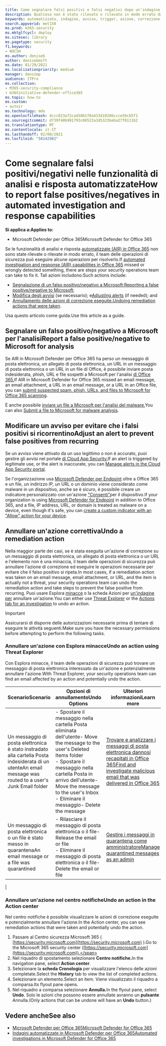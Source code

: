 ```yaml
---
title: Come segnalare falsi positivi o falsi negativi dopo un'indagine automatizzata in Microsoft Defender per Office 365
description: Qualcosa non è stato rilevato o rilevato in modo errato da AIR in Microsoft Defender per Office 365? Informazioni su come inviare falsi positivi o falsi negativi a Microsoft per l'analisi.
keywords: automatizzato, indagine, avviso, trigger, azione, correzione, falso positivo, falso negativo
search.appverid: met150
ms.prod: m365-security
ms.mktglfcycl: deploy
ms.sitesec: library
ms.pagetype: security
f1.keywords:
- NOCSH
ms.author: deniseb
author: denisebmsft
ms.date: 01/29/2021
ms.localizationpriority: medium
manager: dansimp
audience: ITPro
ms.collection:
- M365-security-compliance
- m365initiative-defender-office365
ms.topic: how-to
ms.custom:
- autoir
ms.technology: mdo
ms.openlocfilehash: 4ccc023a72ca450b1f0a433410206ccce59cb5f1
ms.sourcegitcommit: d739f48b991793c08522a3d5323beba27f0111b2
ms.translationtype: MT
ms.contentlocale: it-IT
ms.lasthandoff: 02/08/2021
ms.locfileid: "50142982"
---
```

# <a name="how-to-report-false-positivesnegatives-in-automated-investigation-and-response-capabilities"></a><span data-ttu-id="1b1d7-105">Come segnalare falsi positivi/negativi nelle funzionalità di analisi e risposta automatizzate</span><span class="sxs-lookup"><span data-stu-id="1b1d7-105">How to report false positives/negatives in automated investigation and response capabilities</span></span>

<span data-ttu-id="1b1d7-106">**Si applica a:**</span><span class="sxs-lookup"><span data-stu-id="1b1d7-106">**Applies to:**</span></span>
- <span data-ttu-id="1b1d7-107">Microsoft Defender per Office 365</span><span class="sxs-lookup"><span data-stu-id="1b1d7-107">Microsoft Defender for Office 365</span></span>

<span data-ttu-id="1b1d7-108">Se le funzionalità di analisi e risposta [automatizzate (AIR) in Office 365](automated-investigation-response-office.md) non sono state rilevate o rilevate in modo errato, il team delle operazioni di sicurezza può eseguire alcune operazioni per risolverlo.</span><span class="sxs-lookup"><span data-stu-id="1b1d7-108">If [automated investigation and response (AIR) capabilities in Office 365](automated-investigation-response-office.md) missed or wrongly detected something, there are steps your security operations team can take to fix it.</span></span> <span data-ttu-id="1b1d7-109">Tali azioni includono:</span><span class="sxs-lookup"><span data-stu-id="1b1d7-109">Such actions include:</span></span>

- <span data-ttu-id="1b1d7-110">[Segnalazione di un falso positivo/negativo a Microsoft;](#report-a-false-positivenegative-to-microsoft-for-analysis)</span><span class="sxs-lookup"><span data-stu-id="1b1d7-110">[Reporting a false positive/negative to Microsoft](#report-a-false-positivenegative-to-microsoft-for-analysis);</span></span>
- <span data-ttu-id="1b1d7-111">[Modifica degli avvisi](#adjust-an-alert-to-prevent-false-positives-from-recurring) (se necessario); e</span><span class="sxs-lookup"><span data-stu-id="1b1d7-111">[Adjusting alerts](#adjust-an-alert-to-prevent-false-positives-from-recurring) (if needed); and</span></span>
- <span data-ttu-id="1b1d7-112">[Annullamento delle azioni di correzione eseguite.](#undo-a-remediation-action)</span><span class="sxs-lookup"><span data-stu-id="1b1d7-112">[Undoing remediation actions that were taken](#undo-a-remediation-action).</span></span>

<span data-ttu-id="1b1d7-113">Usa questo articolo come guida.</span><span class="sxs-lookup"><span data-stu-id="1b1d7-113">Use this article as a guide.</span></span>

## <a name="report-a-false-positivenegative-to-microsoft-for-analysis"></a><span data-ttu-id="1b1d7-114">Segnalare un falso positivo/negativo a Microsoft per l'analisi</span><span class="sxs-lookup"><span data-stu-id="1b1d7-114">Report a false positive/negative to Microsoft for analysis</span></span>

<span data-ttu-id="1b1d7-115">Se AIR in Microsoft Defender per Office 365 ha perso un messaggio di posta elettronica, un allegato di posta elettronica, un URL in un messaggio di posta elettronica o un URL in un file di Office, è possibile inviare posta indesiderata, phish, URL e file sospetti a Microsoft per l'analisi [di Office 365.](admin-submission.md)</span><span class="sxs-lookup"><span data-stu-id="1b1d7-115">If AIR in Microsoft Defender for Office 365 missed an email message, an email attachment, a URL in an email message, or a URL in an Office file, you can [submit suspected spam, phish, URLs, and files to Microsoft for Office 365 scanning](admin-submission.md).</span></span>

<span data-ttu-id="1b1d7-116">È anche possibile [inviare un file a Microsoft per l'analisi del malware.](https://www.microsoft.com/wdsi/filesubmission)</span><span class="sxs-lookup"><span data-stu-id="1b1d7-116">You can also [Submit a file to Microsoft for malware analysis](https://www.microsoft.com/wdsi/filesubmission).</span></span>

## <a name="adjust-an-alert-to-prevent-false-positives-from-recurring"></a><span data-ttu-id="1b1d7-117">Modificare un avviso per evitare che i falsi positivi si ricorrentino</span><span class="sxs-lookup"><span data-stu-id="1b1d7-117">Adjust an alert to prevent false positives from recurring</span></span>

<span data-ttu-id="1b1d7-118">Se un avviso viene attivato da un uso legittimo o non è accurato, puoi gestire gli avvisi nel portale [di Cloud App Security.](https://docs.microsoft.com/cloud-app-security/managing-alerts)</span><span class="sxs-lookup"><span data-stu-id="1b1d7-118">If an alert is triggered by legitimate use, or the alert is inaccurate, you can [Manage alerts in the Cloud App Security portal](https://docs.microsoft.com/cloud-app-security/managing-alerts).</span></span>

<span data-ttu-id="1b1d7-119">Se l'organizzazione usa [Microsoft Defender per Endpoint](https://docs.microsoft.com/windows/security/threat-protection) oltre a Office 365 e un file, un indirizzo IP, un URL o un dominio viene considerato come malware in un dispositivo, anche se è sicuro, è possibile creare un indicatore personalizzato con un'azione ["Consenti"](https://docs.microsoft.com/windows/security/threat-protection/microsoft-defender-atp/manage-indicators)per il dispositivo.</span><span class="sxs-lookup"><span data-stu-id="1b1d7-119">If your organization is using [Microsoft Defender for Endpoint](https://docs.microsoft.com/windows/security/threat-protection) in addition to Office 365, and a file, IP address, URL, or domain is treated as malware on a device, even though it's safe, you can [create a custom indicator with an "Allow" action for your device](https://docs.microsoft.com/windows/security/threat-protection/microsoft-defender-atp/manage-indicators).</span></span>

## <a name="undo-a-remediation-action"></a><span data-ttu-id="1b1d7-120">Annullare un'azione correttiva</span><span class="sxs-lookup"><span data-stu-id="1b1d7-120">Undo a remediation action</span></span>

<span data-ttu-id="1b1d7-121">Nella maggior parte dei casi, se è stata eseguita un'azione di correzione su un messaggio di posta elettronica, un allegato di posta elettronica o un URL e l'elemento non è una minaccia, il team delle operazioni di sicurezza può annullare l'azione di correzione ed eseguire le operazioni necessarie per evitare che il falso positivo si ripeta.</span><span class="sxs-lookup"><span data-stu-id="1b1d7-121">In most cases, if a remediation action was taken on an email message, email attachment, or URL, and the item is actually not a threat, your security operations team can undo the remediation action and take steps to prevent the false positive from recurring.</span></span> <span data-ttu-id="1b1d7-122">Puoi usare Esplora [minacce](#undo-an-action-using-threat-explorer) o la scheda Azioni per [un'indagine per](#undo-an-action-in-the-action-center) annullare un'azione.</span><span class="sxs-lookup"><span data-stu-id="1b1d7-122">You can either use [Threat Explorer](#undo-an-action-using-threat-explorer) or the [Actions tab for an investigation](#undo-an-action-in-the-action-center) to undo an action.</span></span>

> [!IMPORTANT]
> <span data-ttu-id="1b1d7-123">Assicurarsi di disporre delle autorizzazioni necessarie prima di tentare di eseguire le attività seguenti.</span><span class="sxs-lookup"><span data-stu-id="1b1d7-123">Make sure you have the necessary permissions before attempting to perform the following tasks.</span></span>

### <a name="undo-an-action-using-threat-explorer"></a><span data-ttu-id="1b1d7-124">Annullare un'azione con Esplora minacce</span><span class="sxs-lookup"><span data-stu-id="1b1d7-124">Undo an action using Threat Explorer</span></span>

<span data-ttu-id="1b1d7-125">Con Esplora minacce, il team delle operazioni di sicurezza può trovare un messaggio di posta elettronica interessato da un'azione e potenzialmente annullare l'azione.</span><span class="sxs-lookup"><span data-stu-id="1b1d7-125">With Threat Explorer, your security operations team can find an email affected by an action and potentially undo the action.</span></span>

|<span data-ttu-id="1b1d7-126">Scenario</span><span class="sxs-lookup"><span data-stu-id="1b1d7-126">Scenario</span></span>|<span data-ttu-id="1b1d7-127">Opzioni di annullamento</span><span class="sxs-lookup"><span data-stu-id="1b1d7-127">Undo Options</span></span>|<span data-ttu-id="1b1d7-128">Ulteriori informazioni</span><span class="sxs-lookup"><span data-stu-id="1b1d7-128">Learn more</span></span>|
|---|---|---|
|<span data-ttu-id="1b1d7-129">Un messaggio di posta elettronica è stato instradato alla cartella Posta indesiderata di un utente</span><span class="sxs-lookup"><span data-stu-id="1b1d7-129">An email message was routed to a user's Junk Email folder</span></span>|<span data-ttu-id="1b1d7-130">- Spostare il messaggio nella cartella Posta eliminata dell'utente</span><span class="sxs-lookup"><span data-stu-id="1b1d7-130">- Move the message to the user's Deleted Items folder</span></span><br/><span data-ttu-id="1b1d7-131">- Spostare il messaggio nella cartella Posta in arrivo dell'utente</span><span class="sxs-lookup"><span data-stu-id="1b1d7-131">- Move the message to the user's Inbox</span></span><br/><span data-ttu-id="1b1d7-132">- Eliminare il messaggio</span><span class="sxs-lookup"><span data-stu-id="1b1d7-132">- Delete the message</span></span>|[<span data-ttu-id="1b1d7-133">Trovare e analizzare i messaggi di posta elettronica dannosi recapitati in Office 365</span><span class="sxs-lookup"><span data-stu-id="1b1d7-133">Find and investigate malicious email that was delivered in Office 365</span></span>](investigate-malicious-email-that-was-delivered.md)|
|<span data-ttu-id="1b1d7-134">Un messaggio di posta elettronica o un file è stato messo in quarantena</span><span class="sxs-lookup"><span data-stu-id="1b1d7-134">An email message or a file was quarantined</span></span>|<span data-ttu-id="1b1d7-135">- Rilasciare il messaggio di posta elettronica o il file</span><span class="sxs-lookup"><span data-stu-id="1b1d7-135">- Release the email or file</span></span><br/><span data-ttu-id="1b1d7-136">- Eliminare il messaggio di posta elettronica o il file</span><span class="sxs-lookup"><span data-stu-id="1b1d7-136">- Delete the email or file</span></span>|[<span data-ttu-id="1b1d7-137">Gestire i messaggi in quarantena come amministratore</span><span class="sxs-lookup"><span data-stu-id="1b1d7-137">Manage quarantined messages as an admin</span></span>](manage-quarantined-messages-and-files.md)|
|

### <a name="undo-an-action-in-the-action-center"></a><span data-ttu-id="1b1d7-138">Annullare un'azione nel centro notifiche</span><span class="sxs-lookup"><span data-stu-id="1b1d7-138">Undo an action in the Action center</span></span>

<span data-ttu-id="1b1d7-139">Nel centro notifiche è possibile visualizzare le azioni di correzione eseguite e potenzialmente annullare l'azione.</span><span class="sxs-lookup"><span data-stu-id="1b1d7-139">In the Action center, you can see remediation actions that were taken and potentially undo the action.</span></span>

1. <span data-ttu-id="1b1d7-140">Passare al Centro sicurezza Microsoft 365 ( [https://security.microsoft.com](https://security.microsoft.com) ).</span><span class="sxs-lookup"><span data-stu-id="1b1d7-140">Go to the Microsoft 365 security center ([https://security.microsoft.com](https://security.microsoft.com)).</span></span>
2. <span data-ttu-id="1b1d7-141">Nel riquadro di spostamento selezionare **Centro notifiche.**</span><span class="sxs-lookup"><span data-stu-id="1b1d7-141">In the navigation pane, select **Action center**.</span></span> 
3. <span data-ttu-id="1b1d7-142">Selezionare la **scheda Cronologia** per visualizzare l'elenco delle azioni completate.</span><span class="sxs-lookup"><span data-stu-id="1b1d7-142">Select the **History** tab to view the list of completed actions.</span></span>
4. <span data-ttu-id="1b1d7-143">Selezionare un elemento.</span><span class="sxs-lookup"><span data-stu-id="1b1d7-143">Select an item.</span></span> <span data-ttu-id="1b1d7-144">Viene visualizzato il riquadro a comparsa.</span><span class="sxs-lookup"><span data-stu-id="1b1d7-144">Its flyout pane opens.</span></span> 
5. <span data-ttu-id="1b1d7-145">Nel riquadro a comparsa selezionare **Annulla.**</span><span class="sxs-lookup"><span data-stu-id="1b1d7-145">In the flyout pane, select **Undo**.</span></span> <span data-ttu-id="1b1d7-146">Solo le azioni che possono essere annullate avranno un **pulsante** Annulla.</span><span class="sxs-lookup"><span data-stu-id="1b1d7-146">(Only actions that can be undone will have an **Undo** button.)</span></span>

## <a name="see-also"></a><span data-ttu-id="1b1d7-147">Vedere anche</span><span class="sxs-lookup"><span data-stu-id="1b1d7-147">See also</span></span>

- [<span data-ttu-id="1b1d7-148">Microsoft Defender per Office 365</span><span class="sxs-lookup"><span data-stu-id="1b1d7-148">Microsoft Defender for Office 365</span></span>](office-365-atp.md)
- [<span data-ttu-id="1b1d7-149">Indagini automatizzate in Microsoft Defender per Office 365</span><span class="sxs-lookup"><span data-stu-id="1b1d7-149">Automated investigations in Microsoft Defender for Office 365</span></span>](office-365-air.md)
